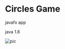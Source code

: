 # Circles Game

javafx app

java 1.8

![pic](https://s18.picofile.com/file/8435913526/Circles.png)


